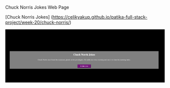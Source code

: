 Chuck Norris Jokes Web Page

[Chuck Norris Jokes] (https://celikyakup.github.io/patika-full-stack-project/week-20/chuck-norris/)

![Alt text](image.png)